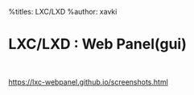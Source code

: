 %titles: LXC/LXD
%author: xavki

# LXC/LXD : Web Panel(gui)

<br>

https://lxc-webpanel.github.io/screenshots.html
